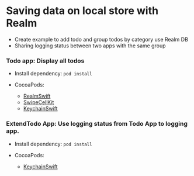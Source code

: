 # Saving data on local store with Realm

- Create example to add todo and group todos by category use Realm DB
- Sharing logging status between two apps with the same group

### Todo app: Display all todos

- Install dependency: `pod install`

- CocoaPods:
    - [RealmSwift](https://cocoapods.org/pods/RealmSwift)
    - [SwipeCellKit](https://github.com/SwipeCellKit/SwipeCellKit)
    - [KeychainSwift](https://cocoapods.org/pods/KeychainSwift)

### ExtendTodo App: Use logging status from Todo App to logging app.

- Install dependency: `pod install`

- CocoaPods:
    - [KeychainSwift](https://cocoapods.org/pods/KeychainSwift)

